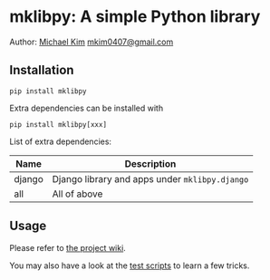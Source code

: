 # mklibpy: A simple Python library

Author: [Michael Kim](http://michaelkim0407.com) <mkim0407@gmail.com>

## Installation

```
pip install mklibpy
```

Extra dependencies can be installed with

```
pip install mklibpy[xxx]
```

List of extra dependencies:

| Name      | Description |
| ---       | --- |
| django    | Django library and apps under `mklibpy.django` |
| all       | All of above |

## Usage

Please refer to [the project wiki](https://github.com/MichaelKim0407/mklibpy/wiki).

You may also have a look at the [test scripts](https://github.com/MichaelKim0407/mklibpy-test) to learn a few tricks.

